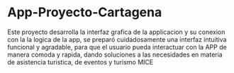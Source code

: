 # App-Proyecto-Cartagena
Este proyecto desarrolla la interfaz grafica de la applicacion y su conexion con la la logica de la app, se preparó cuidadosamente una interfaz intuitiva funcional y agradable, para que el usuario pueda interactuar con la APP de manera comoda y rapida, dando soluciones a las necesidades en materia de asistencia turistica, de eventos y turismo MICE
